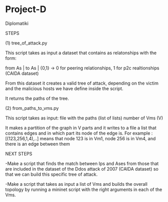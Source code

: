 # Project-D
Diplomatiki


STEPS

(1)
tree_of_attack.py

This script takes as input a dataset that contains as relatonships with the form:

from As | to As | {0,1}   -> 0 for peering relationships, 1 for p2c realtionships (CAIDA dataset)

From this dataset it creates a valid tree of attack, depending on the victim and the malicious hosts 
we have define inside the script.

It returns the paths of the tree.

(2)
from_paths_to_vms.py

This script takes as input: file with the paths (list of lists) 
                            number of Vms (V)
  
  It makes a partition of the graph in V parts and it writes to a file a list 
  that contains edges and in which part its node of the edge is. 
  For example : [(123,256,1,4),..] means that node 123 is in Vm1, node 256 is in Vm4, and there is an 
  edge between them
  
  NEXT STEPS
  
  -Make a script that finds the match between Ips and Ases from those that are included in the dataset of 
  the Ddos attack of 2007 (CAIDA dataset) so that we can build this specific tree of attack.
  
  -Make a script that takes as input a list of Vms and builds the overall topology by running a mininet script
  with the right arguments in each of the Vms.
  
  
  
  
